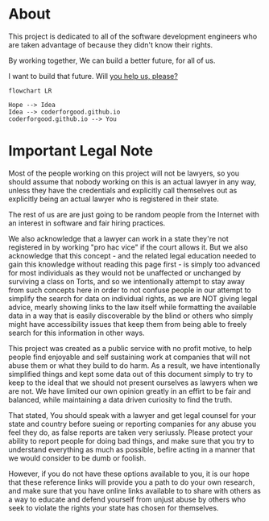 # About

This project is dedicated to all of the software development engineers who are taken advantage of because they didn't know their rights.


By working together, We can build a better future, for all of us.

I want to build that future. Will [you help us, please?](https://github.com/CoderForGood/coderforgood.github.io)


```mermaid
flowchart LR

Hope --> Idea
Idea --> coderforgood.github.io
coderforgood.github.io --> You
```

# Important Legal Note

Most of the people working on this project will not be lawyers, so you should assume that nobody working on this is an actual lawyer in any way, unless they have the credentials and explicitly call themselves out as explicitly being an actual lawyer who is registered in their state.

The rest of us are are just going to be random people from the Internet with an interest in software and fair hiring practices.

We also acknowledge that a lawyer can work in a state they're not registered in by working "pro hac vice" if the court allows it. But we also acknowledge that this concept - and the related legal education needed to gain this knowledge without reading this page first - is simply too advanced for most individuals as they would not be unaffected or unchanged by surviving a class on Torts, and so we intentionally attempt to stay away from such concepts here in order to not confuse people in our attempt to simplify the search for data on individual rights, as we are NOT giving legal advice, mearly showing links to the law itself while formatting the available data in a way that is easily discoverable by the blind or others who simply might have accessibility issues that keep them from being able to freely search for this information in other ways.

This project was created as a public service with no profit motive, to help people find enjoyable and self sustaining work at companies that will not abuse them or what they build to do harm. As a result, we have intentionally simplified things and kept some data out of this document simply to try to keep to the ideal that we should not present ourselves as lawyers when we are not. We have limited our own opinion greatly in an effirt to be fair and balanced, while maintaining a data driven curiosity to find the truth.

That stated, You should speak with a lawyer and get legal counsel for your state and country before sueing or reporting companies for any abuse you feel they do, as false reports are taken very seriussly. Please protect your ability to report people for doing bad things, and make sure that you try to understand everything as much as possible, befire acting in a manner that we would consider to be dumb or foolish.

However, if you do not have these options available to you, it is our hope that these reference links will provide you a path to do your own research, and make sure that you have online links available to to share with others as a way to educate and defend yourself from unjust abuse by others who seek to violate the rights your state has chosen for themselves.
